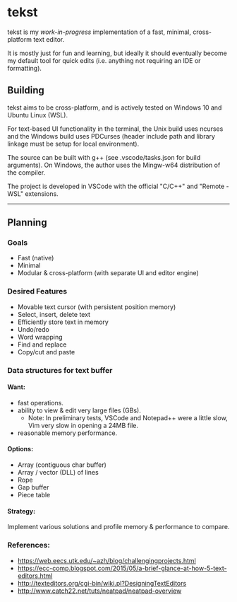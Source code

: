 # tekst
tekst is my *work-in-progress* implementation of a fast, minimal, cross-platform text editor.

It is mostly just for fun and learning, but ideally it should eventually become my default tool for quick edits (i.e. anything not requiring an IDE or formatting).

## Building
tekst aims to be cross-platform, and is actively tested on Windows 10 and Ubuntu Linux (WSL).

For text-based UI functionality in the terminal, the Unix build uses ncurses and the Windows build uses PDCurses (header include path and library linkage must be setup for local environment).

The source can be built with g++ (see .vscode/tasks.json for build arguments). On Windows, the author uses the Mingw-w64 distribution of the compiler.

The project is developed in VSCode with the official "C/C++" and "Remote - WSL" extensions.

---
## Planning

### Goals
- Fast (native)
- Minimal
- Modular & cross-platform (with separate UI and editor engine)

### Desired Features
- Movable text cursor (with persistent position memory)
- Select, insert, delete text
- Efficiently store text in memory
- Undo/redo
- Word wrapping
- Find and replace
- Copy/cut and paste

### Data structures for text buffer
#### Want:
- fast operations.
- ability to view & edit very large files (GBs).
  - Note: In preliminary tests, VSCode and Notepad++ were a little slow, Vim very slow in opening a 24MB file.
- reasonable memory performance.
#### Options:
- Array (contiguous char buffer)
- Array / vector (DLL) of lines
- Rope
- Gap buffer
- Piece table
#### Strategy:
Implement various solutions and profile memory & performance to compare.

### References:
- https://web.eecs.utk.edu/~azh/blog/challengingprojects.html
- https://ecc-comp.blogspot.com/2015/05/a-brief-glance-at-how-5-text-editors.html
- http://texteditors.org/cgi-bin/wiki.pl?DesigningTextEditors
- http://www.catch22.net/tuts/neatpad/neatpad-overview